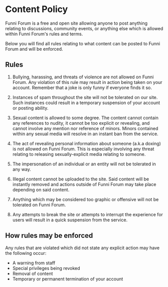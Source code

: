 # Content Policy

Funni Forum is a free and open site allowing anyone to post anything relating to discussions, community events, or anything else which is allowed within Funni Forum's rules and terms.

Below you will find all rules relating to what content can be posted to Funni Forum and will be enforced.

## Rules

1. Bullying, harassing, and threats of violence are not allowed on Funni Forum. Any violation of this rule may result in action being taken on your account. Remember that a joke is only funny if everyone finds it so.

2. Instances of spam throughout the site will not be tolerated on our site. Such instances could result in a temporary suspension of your account or posting ability.

3. Sexual content is allowed to some degree. The content cannot contain any references to nudity, it cannot be too explicit or revealing, and cannot involve any mention nor reference of minors. Minors contained within any sexual media will resolve in an instant ban from the service.

4. The act of revealing personal information about someone (a.k.a doxing) is not allowed on Funni Forum. This is especially involving any threat relating to releasing sexually-explicit media relating to someone.

5. The impersonation of an individual or an entity will not be tolerated in any way.

6. Illegal content cannot be uploaded to the site. Said content will be instantly removed and actions outside of Funni Forum may take place depending on said content.

7. Anything which may be considered too graphic or offensive will not be tolerated on Funni Forum.

8. Any attempts to break the site or attempts to interrupt the experience for users will result in a quick suspension from the service.

## How rules may be enforced

Any rules that are violated which did not state any explicit action may have the following occur:

-   A warning from staff
-   Special privileges being revoked
-   Removal of content
-   Temporary or permanent termination of your account
